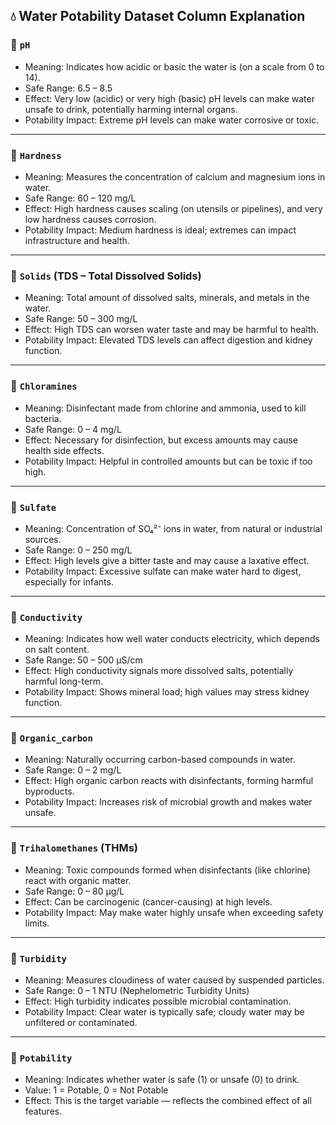 ## 💧 Water Potability Dataset Column Explanation

### 🔹 `pH`
- Meaning: Indicates how acidic or basic the water is (on a scale from 0 to 14).
- Safe Range: 6.5 – 8.5
- Effect: Very low (acidic) or very high (basic) pH levels can make water unsafe to drink, potentially harming internal organs.
- Potability Impact: Extreme pH levels can make water corrosive or toxic.

---

### 🔹 `Hardness`
- Meaning: Measures the concentration of calcium and magnesium ions in water.
- Safe Range: 60 – 120 mg/L
- Effect: High hardness causes scaling (on utensils or pipelines), and very low hardness causes corrosion.
- Potability Impact: Medium hardness is ideal; extremes can impact infrastructure and health.

---

### 🔹 `Solids` (TDS – Total Dissolved Solids)
- Meaning: Total amount of dissolved salts, minerals, and metals in the water.
- Safe Range: 50 – 300 mg/L
- Effect: High TDS can worsen water taste and may be harmful to health.
- Potability Impact: Elevated TDS levels can affect digestion and kidney function.

---

### 🔹 `Chloramines`
- Meaning: Disinfectant made from chlorine and ammonia, used to kill bacteria.
- Safe Range: 0 – 4 mg/L
- Effect: Necessary for disinfection, but excess amounts may cause health side effects.
- Potability Impact: Helpful in controlled amounts but can be toxic if too high.

---

### 🔹 `Sulfate`
- Meaning: Concentration of SO₄²⁻ ions in water, from natural or industrial sources.
- Safe Range: 0 – 250 mg/L
- Effect: High levels give a bitter taste and may cause a laxative effect.
- Potability Impact: Excessive sulfate can make water hard to digest, especially for infants.

---

### 🔹 `Conductivity`
- Meaning: Indicates how well water conducts electricity, which depends on salt content.
- Safe Range: 50 – 500 µS/cm
- Effect: High conductivity signals more dissolved salts, potentially harmful long-term.
- Potability Impact: Shows mineral load; high values may stress kidney function.

---

### 🔹 `Organic_carbon`
- Meaning: Naturally occurring carbon-based compounds in water.
- Safe Range: 0 – 2 mg/L
- Effect: High organic carbon reacts with disinfectants, forming harmful byproducts.
- Potability Impact: Increases risk of microbial growth and makes water unsafe.

---

### 🔹 `Trihalomethanes` (THMs)
- Meaning: Toxic compounds formed when disinfectants (like chlorine) react with organic matter.
- Safe Range: 0 – 80 µg/L
- Effect: Can be carcinogenic (cancer-causing) at high levels.
- Potability Impact: May make water highly unsafe when exceeding safety limits.

---

### 🔹 `Turbidity`
- Meaning: Measures cloudiness of water caused by suspended particles.
- Safe Range: 0 – 1 NTU (Nephelometric Turbidity Units)
- Effect: High turbidity indicates possible microbial contamination.
- Potability Impact: Clear water is typically safe; cloudy water may be unfiltered or contaminated.

---

### 🔹 `Potability`
- Meaning: Indicates whether water is safe (1) or unsafe (0) to drink.
- Value: 1 = Potable, 0 = Not Potable
- Effect: This is the target variable — reflects the combined effect of all features.
